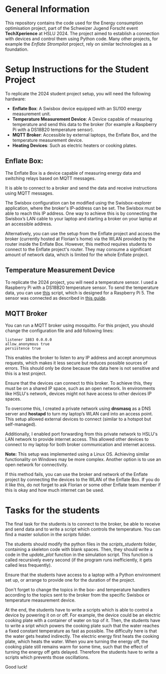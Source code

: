 # General Information
This repository contains the code used for the Energy consumption optimisation project, part of the Schweizer Jugend Forscht event **TechXperience** at HSLU 2024.
The project aimed to establish a connection with devices and control them using Python code.
Many other projects, for example the _Enflate Strompilot_ project, rely on similar technologies as a foundation.

# Setup Instructions for the Student Project
To replicate the 2024 student project setup, you will need the following hardware:

- **Enflate Box**: A Swisbox device equipped with an SU100 energy measurement unit.
- **Temperature Measurement Device**: A Device capable of measuring temperature and send this data to the broker (for example a Raspberry Pi with a DS18B20 temperature sensor).
- **MQTT Broker**: Accessible by external laptops, the Enflate Box, and the temperature measurement device.
- **Heating Devices**: Such as electric heaters or cooking plates.

## Enflate Box:
The Enflate Box is a device capable of measuring energy data and switching relays based on MQTT messages.

It is able to connect to a broker and send the data and receive instructions using MQTT messages.

The Swisbox configuration can be modified using the Swisbox-explorer application, where the broker's IP-address can be set.
The Swisbox must be able to reach this IP address.
One way to achieve this is by connecting the Swisbox’s LAN cable to your laptop and starting a broker on your laptop at an accessible address.


Alternatively, you can use the setup from the Enflate project and access the broker (currently hosted at Florian's home) via the WLAN provided by the router inside the Enflate Box.
However, this method requires students to connect to the Enflate project's router. They may consume a significant amount of network data, which is limited for the whole Enflate project.

## Temperature Measurement Device
To replicate the 2024 project, you will need a temperature sensor.
I used a Raspberry Pi with a DS18B20 temperature sensor. To send the temperature data, you can use [this](scripts/temperature_measurements.py) script, which is designed for a Raspberry Pi 5.
The sensor was connected as described in [this guide](https://cbrell.de/blog/raspilab-wetterstation-dritte-mission-temperatur-messen-mit-dem-bs18b20/).

## MQTT Broker
You can run a MQTT broker using mosquitto.
For this project, you should change the configuration file and add following lines:
```
listener 1883 0.0.0.0
allow_anonymous true
persistence true
```
This enables the broker to listen to any IP address and accept anonymous requests, which makes it less secure but reduces possible sources of errors.
This should only be done because the data here is not sensitive and this is a test project.

Ensure that the devices can connect to this broker. To achieve this, they must be on a shared IP space, such as an open network.
In environments like HSLU's network, devices might not have access to other devices IP spaces.

To overcome this, I created a private network using **dnsmasq** as a DNS server and **hostapd** to turn my laptop’s WLAN card into an access point. 
This setup allowed external devices to connect (similar to a hotspot but self-managed).

Additionally, I enabled port forwarding from this private network to HSLU's LAN network to provide internet access.
This allowed other devices to connect to my laptop for both broker communication and internet access.

**Note:** This setup was implemented using a Linux OS. Achieving similar functionality on Windows may be more complex.
Another option is to use an open network for connectivity.

If this method fails, you can use the broker and network of the Enflate project by connecting the devices to the WLAN of the Enflate Box.
If you do it like this, do not forget to ask Florian or some other Enflate team member if this is okay and how much internet can be used.


# Tasks for the students
The final task for the students is to connect to the broker, be able to receive and send data and to write a script which controls the temperature.
You can find a master solution in the _scripts_ folder.

The students should modify the python files in the _scripts_students_ folder, containing a skeleton code with blank spaces.
Then, they should write a code in the _update_plot_ function in the simulation script. This function is called recursively every second (if the program runs inefficiently, it gets called less frequently).

Ensure that the students have access to a laptop with a Python environment set up, or arrange to provide one for the duration of the project.

Don't forget to change the topics in the box- and temperature handlers according to the topics sent to the broker from the specific Swisbox or temperature measurement device.

At the end, the students have to write a scripts which is able to control a device by powering it on or off. 
For example, the device could be an electric cooking plate with a container of water on top of it. 
Then, the students have to write a sript which powers the cooking plate such that the water reaches a fixed constant temperature as fast as possible.
The difficulty here is that the water gets heated indirectly. The electric energy first heats the cooking plate, which heats the water.
When you are turning the energy off, the cooking plate still remains warm for some time, such that the effect of turning the energy off gets delayed.
Therefore the students have to write a scripts which prevents those oscillations.

Good luck!
